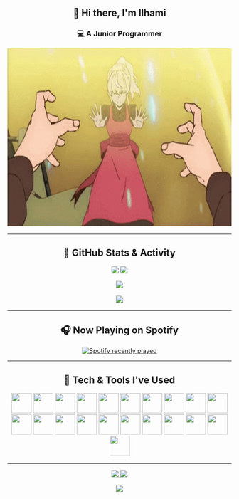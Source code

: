 <div align="center">

## 👋 Hi there, I'm **Ilhami**
### 💻 A Junior Programmer

<img src="https://raw.githubusercontent.com/zelphyx/zelphyx/main/tower-of-god-tog.gif" width="900" height="400" />

---

## 🧠 GitHub Stats & Activity

<p align="center">
  <img src="https://github-readme-stats.vercel.app/api?username=zelphyx&show_icons=true&theme=tokyonight" height="150" />
  <img src="https://github-readme-stats.vercel.app/api/top-langs/?username=zelphyx&layout=donut&theme=tokyonight" height="150" />
</p>

<p align="center">
  <img src="https://github-profile-trophy.vercel.app/?username=zelphyx&theme=tokyonight" />
</p>

<p align="center">
  <img src="http://github-readme-streak-stats.herokuapp.com?user=zelphyx&theme=tokyonight-duo" />
</p>

---

## 🎧 Now Playing on Spotify

<p align="center">
  <a href="https://open.spotify.com/user/31b553w7uilpjkx5gyj67j6w3a5y">
    <img src="https://spotify-recently-played-readme.vercel.app/api?user=31b553w7uilpjkx5gyj67j6w3a5y&count=5&unique=false" alt="Spotify recently played" />
  </a>
</p>

---

## 🧰 Tech & Tools I've Used

<p align="center">
  <!-- IDEs -->
  <img src="https://cdn.jsdelivr.net/gh/devicons/devicon/icons/webstorm/webstorm-original.svg" width="45" height="45" />
  <img src="https://cdn.jsdelivr.net/gh/devicons/devicon/icons/phpstorm/phpstorm-original.svg" width="45" height="45" />
  <img src="https://cdn.jsdelivr.net/gh/devicons/devicon/icons/pycharm/pycharm-original.svg" width="45" height="45" />
  <img src="https://cdn.jsdelivr.net/gh/devicons/devicon/icons/vscode/vscode-original.svg" width="45" height="45" />

  <!-- Frameworks -->
  <img src="https://cdn.simpleicons.org/laravel/FF2D20" width="45" height="45" />
  <img src="https://cdn.jsdelivr.net/gh/devicons/devicon/icons/vuejs/vuejs-original.svg" width="45" height="45" />
  <img src="https://cdn.jsdelivr.net/gh/devicons/devicon/icons/flask/flask-original.svg" width="45" height="45" />
  <img src="https://cdn.jsdelivr.net/gh/devicons/devicon/icons/django/django-plain.svg" width="45" height="45" />
  <img src="https://www.vectorlogo.zone/logos/tailwindcss/tailwindcss-icon.svg" width="45" height="45" />
  <img src="https://cdn.jsdelivr.net/gh/devicons/devicon/icons/react/react-original.svg" width="45" height="45" />
  <img src="https://cdn.jsdelivr.net/gh/devicons/devicon/icons/svelte/svelte-original.svg" width="45" height="45" />

  <!-- Frontend -->
  <img src="https://cdn.jsdelivr.net/gh/devicons/devicon/icons/html5/html5-original.svg" width="45" height="45" />
  <img src="https://cdn.jsdelivr.net/gh/devicons/devicon/icons/css3/css3-original.svg" width="45" height="45" />
  <img src="https://cdn.jsdelivr.net/gh/devicons/devicon/icons/javascript/javascript-original.svg" width="45" height="45" />

  <!-- Tools & Others -->
  <img src="https://cdn.jsdelivr.net/gh/devicons/devicon/icons/postman/postman-original.svg" width="45" height="45" />
  <img src="https://www.vectorlogo.zone/logos/figma/figma-icon.svg" width="45" height="45" />
  <img src="https://cdn.jsdelivr.net/gh/devicons/devicon/icons/mysql/mysql-original.svg" width="45" height="45" />
  <img src="https://cdn.jsdelivr.net/gh/devicons/devicon/icons/java/java-original.svg" width="45" height="45" />
  <img src="https://cdn.jsdelivr.net/gh/devicons/devicon/icons/python/python-original.svg" width="45" height="45" />
  <img src="https://cdn.jsdelivr.net/gh/devicons/devicon/icons/php/php-original.svg" width="45" height="45" />
  <img src="https://cdn.jsdelivr.net/gh/devicons/devicon/icons/ruby/ruby-original.svg" width="45" height="45" />
</p>

---

<p align="center">
  <a href="https://www.linkedin.com/in/ilhamirizqy/">
    <img src="https://img.shields.io/static/v1?message=LinkedIn&logo=linkedin&color=0077B5&logoColor=white&style=for-the-badge" height="25" />
  </a>
  <a href="http://instagram.com/rzq_19_/">
    <img src="https://img.shields.io/static/v1?message=Instagram&logo=instagram&color=E4405F&logoColor=white&style=for-the-badge" height="25" />
  </a>
</p>

<p align="center">
  <img src="https://komarev.com/ghpvc/?username=zelphyx&color=blue" />
</p>

</div>

